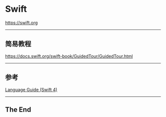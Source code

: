 

# Swift

https://swift.org

---

## 简易教程

https://docs.swift.org/swift-book/GuidedTour/GuidedTour.html

---

## 参考

[Language Guide (Swift 4)](https://docs.swift.org/swift-book/LanguageGuide/TheBasics.html)

---

## The End